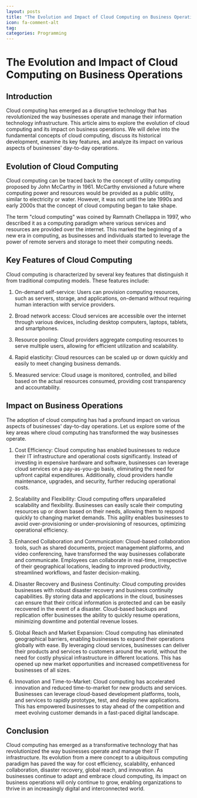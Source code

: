 ```yaml
---
layout: posts
title: "The Evolution and Impact of Cloud Computing on Business Operations"
icon: fa-comment-alt
tag:      
categories: Programming
---
```



# The Evolution and Impact of Cloud Computing on Business Operations

## Introduction

Cloud computing has emerged as a disruptive technology that has revolutionized the way businesses operate and manage their information technology infrastructure. This article aims to explore the evolution of cloud computing and its impact on business operations. We will delve into the fundamental concepts of cloud computing, discuss its historical development, examine its key features, and analyze its impact on various aspects of businesses' day-to-day operations.

## Evolution of Cloud Computing

Cloud computing can be traced back to the concept of utility computing proposed by John McCarthy in 1961. McCarthy envisioned a future where computing power and resources would be provided as a public utility, similar to electricity or water. However, it was not until the late 1990s and early 2000s that the concept of cloud computing began to take shape.

The term "cloud computing" was coined by Ramnath Chellappa in 1997, who described it as a computing paradigm where various services and resources are provided over the internet. This marked the beginning of a new era in computing, as businesses and individuals started to leverage the power of remote servers and storage to meet their computing needs.

## Key Features of Cloud Computing

Cloud computing is characterized by several key features that distinguish it from traditional computing models. These features include:

1. On-demand self-service: Users can provision computing resources, such as servers, storage, and applications, on-demand without requiring human interaction with service providers.

2. Broad network access: Cloud services are accessible over the internet through various devices, including desktop computers, laptops, tablets, and smartphones.

3. Resource pooling: Cloud providers aggregate computing resources to serve multiple users, allowing for efficient utilization and scalability.

4. Rapid elasticity: Cloud resources can be scaled up or down quickly and easily to meet changing business demands.

5. Measured service: Cloud usage is monitored, controlled, and billed based on the actual resources consumed, providing cost transparency and accountability.

## Impact on Business Operations

The adoption of cloud computing has had a profound impact on various aspects of businesses' day-to-day operations. Let us explore some of the key areas where cloud computing has transformed the way businesses operate.

1. Cost Efficiency: Cloud computing has enabled businesses to reduce their IT infrastructure and operational costs significantly. Instead of investing in expensive hardware and software, businesses can leverage cloud services on a pay-as-you-go basis, eliminating the need for upfront capital expenditures. Additionally, cloud providers handle maintenance, upgrades, and security, further reducing operational costs.

2. Scalability and Flexibility: Cloud computing offers unparalleled scalability and flexibility. Businesses can easily scale their computing resources up or down based on their needs, allowing them to respond quickly to changing market demands. This agility enables businesses to avoid over-provisioning or under-provisioning of resources, optimizing operational efficiency.

3. Enhanced Collaboration and Communication: Cloud-based collaboration tools, such as shared documents, project management platforms, and video conferencing, have transformed the way businesses collaborate and communicate. Employees can collaborate in real-time, irrespective of their geographical locations, leading to improved productivity, streamlined workflows, and faster decision-making.

4. Disaster Recovery and Business Continuity: Cloud computing provides businesses with robust disaster recovery and business continuity capabilities. By storing data and applications in the cloud, businesses can ensure that their critical information is protected and can be easily recovered in the event of a disaster. Cloud-based backups and replication offer businesses the ability to quickly resume operations, minimizing downtime and potential revenue losses.

5. Global Reach and Market Expansion: Cloud computing has eliminated geographical barriers, enabling businesses to expand their operations globally with ease. By leveraging cloud services, businesses can deliver their products and services to customers around the world, without the need for costly physical infrastructure in different locations. This has opened up new market opportunities and increased competitiveness for businesses of all sizes.

6. Innovation and Time-to-Market: Cloud computing has accelerated innovation and reduced time-to-market for new products and services. Businesses can leverage cloud-based development platforms, tools, and services to rapidly prototype, test, and deploy new applications. This has empowered businesses to stay ahead of the competition and meet evolving customer demands in a fast-paced digital landscape.

## Conclusion

Cloud computing has emerged as a transformative technology that has revolutionized the way businesses operate and manage their IT infrastructure. Its evolution from a mere concept to a ubiquitous computing paradigm has paved the way for cost efficiency, scalability, enhanced collaboration, disaster recovery, global reach, and innovation. As businesses continue to adapt and embrace cloud computing, its impact on business operations will only continue to grow, enabling organizations to thrive in an increasingly digital and interconnected world.